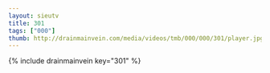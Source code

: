```yaml
--- 
layout: sieutv
title: 301
tags: ["000"]
thumb: http://drainmainvein.com/media/videos/tmb/000/000/301/player.jpg
---
```

{% include drainmainvein key="301" %} 
